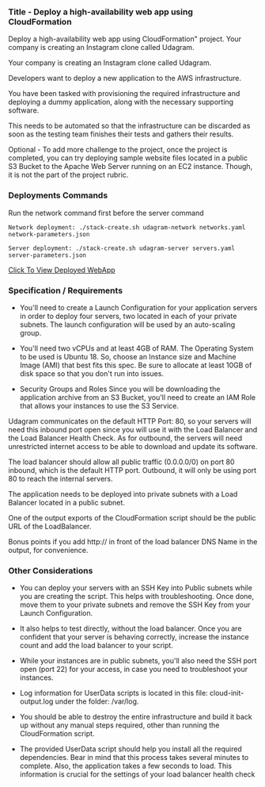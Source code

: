 ### Title - Deploy a high-availability web app using CloudFormation

Deploy a high-availability web app using CloudFormation" project. Your company is creating an Instagram clone called Udagram.

Your company is creating an Instagram clone called Udagram.

Developers want to deploy a new application to the AWS infrastructure.

You have been tasked with provisioning the required infrastructure and deploying a dummy application, along with the necessary supporting software.

This needs to be automated so that the infrastructure can be discarded as soon as the testing team finishes their tests and gathers their results.

Optional - To add more challenge to the project, once the project is completed, you can try deploying sample website files located in a public S3 Bucket to the Apache Web Server running on an EC2 instance. Though, it is not the part of the project rubric.

### Deployments Commands

Run the network command first before the server command

```
Network deployment: ./stack-create.sh udagram-network networks.yaml network-parameters.json
```

```
Server deployment: ./stack-create.sh udagram-server servers.yaml server-parameters.json
```

[Click To View Deployed WebApp](http://udagr-webap-ub9mt5ah5np1-1655563735.us-east-1.elb.amazonaws.com/)

### Specification / Requirements

- You'll need to create a Launch Configuration for your application servers in order to deploy four servers, two located in each of your private subnets. The launch configuration will be used by an auto-scaling group.

- You'll need two vCPUs and at least 4GB of RAM. The Operating System to be used is Ubuntu 18. So, choose an Instance size and Machine Image (AMI) that best fits this spec. Be sure to allocate at least 10GB of disk space so that you don't run into issues.

- Security Groups and Roles
  Since you will be downloading the application archive from an S3 Bucket, you'll need to create an IAM Role that allows your instances to use the S3 Service.

Udagram communicates on the default HTTP Port: 80, so your servers will need this inbound port open since you will use it with the Load Balancer and the Load Balancer Health Check. As for outbound, the servers will need unrestricted internet access to be able to download and update its software.

The load balancer should allow all public traffic (0.0.0.0/0) on port 80 inbound, which is the default HTTP port. Outbound, it will only be using port 80 to reach the internal servers.

The application needs to be deployed into private subnets with a Load Balancer located in a public subnet.

One of the output exports of the CloudFormation script should be the public URL of the LoadBalancer.

Bonus points if you add http:// in front of the load balancer DNS Name in the output, for convenience.

### Other Considerations

- You can deploy your servers with an SSH Key into Public subnets while you are creating the script. This helps with troubleshooting. Once done, move them to your private subnets and remove the SSH Key from your Launch Configuration.

- It also helps to test directly, without the load balancer. Once you are confident that your server is behaving correctly, increase the instance count and add the load balancer to your script.

- While your instances are in public subnets, you'll also need the SSH port open (port 22) for your access, in case you need to troubleshoot your instances.

- Log information for UserData scripts is located in this file: cloud-init-output.log under the folder: /var/log.

- You should be able to destroy the entire infrastructure and build it back up without any manual steps required, other than running the CloudFormation script.

- The provided UserData script should help you install all the required dependencies. Bear in mind that this process takes several minutes to complete. Also, the application takes a few seconds to load. This information is crucial for the settings of your load balancer health check
